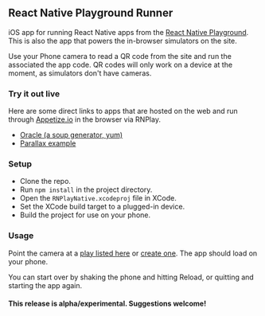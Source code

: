 ## React Native Playground Runner

iOS app for running React Native apps from the [React Native
Playground](http://rnplay.org). This is also the app that powers the
in-browser simulators on the site.

Use your Phone camera to read a QR code from the site and run the
associated the app code. QR codes will only work on a device at the
moment, as simulators don't have cameras.

### Try it out live

Here are some direct links to apps that are hosted on the web and run
through [Appetize.io](http://www.appetize.io) in the browser via RNPlay.

- [Oracle (a soup generator,
  yum)](https://appetize.io/embed/dhw0pbp14v89w60quwrj6w70dg?device=iphone6&scale=100&autoplay=false&orientation=portrait&deviceColor=black&params=%7B%22appId%22:%22yQ2fnQ%22,%22moduleName%22:%22Oracle%22%7D)
- [Parallax
  example](https://appetize.io/embed/dhw0pbp14v89w60quwrj6w70dg?device=iphone5s&scale=100&autoplay=false&orientation=portrait&deviceColor=black&params=%7B%22appId%22:%22qAFzcA%22,%22moduleName%22:%22ParallaxExample%22%7D)

### Setup

- Clone the repo.
- Run `npm install` in the project directory.
- Open the `RNPlayNative.xcodeproj` file in XCode.
- Set the XCode build target to a plugged-in device.
- Build the project for use on your phone.

### Usage

Point the camera at a [play listed here](http://rnplay.org/plays) or
[create one](http://rnplay.org/plays/new). The app should load on your
phone.

You can start over by shaking the phone and hitting Reload, or quitting
and starting the app again.


#### This release is alpha/experimental. Suggestions welcome!
